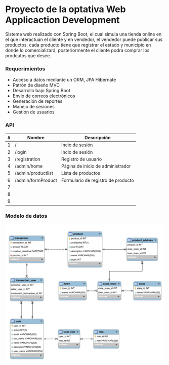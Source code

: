 # Proyecto de la optativa Web Applicaction Development

Sistema web realizado con Spring Boot, el cual simula una tienda online en el que interactuan el cliente y en vendedor, el vendedor puede publicar sus productos, cada producto tiene que registrar el estado y municipio en donde lo comercializará, posteriormente el cliente podra comprar los prodcutos que desee. 

### Requerimientos
- Acceso a datos mediante un ORM, JPA Hibernate
- Patrón de  diseño MVC
- Desarrollo bajo Spring Boot
- Envio de correos electrónicos
- Generación de reportes
- Manejo de sesiones
- Gestión de usuarios

### API
|#|Nombre|Descripción|
|----|----|----|
|1|/|Incio de sesión|
|2|/login|Incio de sesión|
|3|/registration|Registro de usuario|
|4|/admin/home|Página de inicio de administrador|
|5|/admin/productlist|Lista de productos|
|6|/admin/formProduct|Formulario de registro de producto|
|7|||
|8|||
|9|||

### Modelo de datos
![Imagen](https://github.com/AaronGG11/Web-application-development/blob/master/Proyecto/Imagenes/bd.png?raw=true) 


